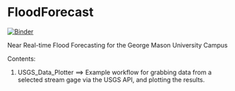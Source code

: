 # FloodForecast
[![Binder](http://mybinder.org/badge.svg)](http://mybinder.org:/repo/gmu-ferreiraresearchgroup/floodforecast)

Near Real-time Flood Forecasting for the George Mason University Campus

Contents: 

1. USGS_Data_Plotter ==> Example workflow for grabbing data from a selected stream gage via the USGS API, and plotting the results. 
